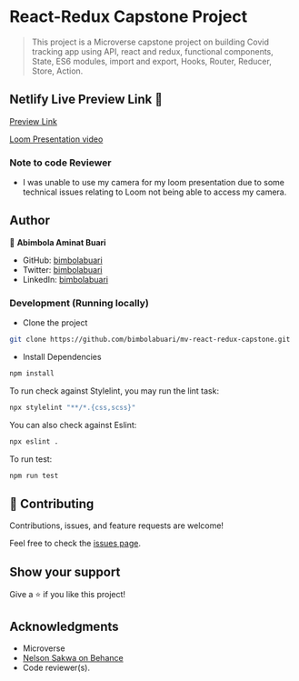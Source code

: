 # React-Redux Capstone Project

> This project is a Microverse capstone project on building Covid tracking app using API, react and redux, functional components, State, ES6 modules, import and export, Hooks, Router, Reducer, Store, Action.

## Netlify Live Preview Link 🙂 
[Preview Link](https://deploy-preview-1--bimbolabuari-mv-react-redux-capstone.netlify.app)

[Loom Presentation video](https://www.loom.com/share/52e12bb2b2564ddd99575df24c5de52d)

### Note to code Reviewer 
- I was unable to use my camera for my loom presentation due to some technical issues relating to Loom not being able to access my camera.

## Author
👤 **Abimbola Aminat Buari**

- GitHub: [bimbolabuari](https://github.com/bimbolabuari)
- Twitter: [bimbolabuari](https://twitter.com/bimbolabuari)
- LinkedIn: [bimbolabuari](https://linkedin.com/in/bimbolabuari)

### Development (Running locally)

- Clone the project

```bash
git clone https://github.com/bimbolabuari/mv-react-redux-capstone.git

```

- Install Dependencies

```bash
npm install
```

To run check against Stylelint, you may run the lint task:

```bash
npx stylelint "**/*.{css,scss}"
```

You can also check against Eslint:

```bash
npx eslint .
```
To run test:

```bash
npm run test
```

## 🤝 Contributing

Contributions, issues, and feature requests are welcome!

Feel free to check the [issues page](../../issues/).


## Show your support

Give a ⭐️ if you like this project!

## Acknowledgments

- Microverse
- [Nelson Sakwa on Behance](https://www.behance.net/sakwade)
- Code reviewer(s).